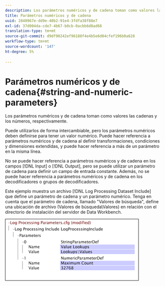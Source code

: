 ```yaml
---
description: Los parámetros numéricos y de cadena toman como valores las cadenas y los números, respectivamente.
title: Parámetros numéricos y de cadena
uuid: 2840967e-dd9e-40b2-91e4-3fdfa38f88e7
exl-id: 37d004da-cde7-4b67-b0cb-0acbb6d8ad68
translation-type: tm+mt
source-git-commit: d9df90242ef96188f4e4b5e6d04cfef196b0a628
workflow-type: tm+mt
source-wordcount: '147'
ht-degree: 5%

---
```


# Parámetros numéricos y de cadena{#string-and-numeric-parameters}

Los parámetros numéricos y de cadena toman como valores las cadenas y los números, respectivamente.

Puede utilizarlos de forma intercambiable, pero los parámetros numéricos deben definirse para tener un valor numérico. Puede hacer referencia a parámetros numéricos y de cadena al definir transformaciones, condiciones y dimensiones extendidas, y puede hacer referencia a más de un parámetro en la misma línea.

No se puede hacer referencia a parámetros numéricos y de cadena en los campos [!DNL Input] o [!DNL Output], pero se puede utilizar un parámetro de cadena para definir un campo de entrada constante. Además, no se puede hacer referencia a parámetros numéricos y de cadena en los decodificadores o grupos de decodificadores.

Este ejemplo muestra un archivo [!DNL Log Processing Dataset Include] que define un parámetro de cadena y un parámetro numérico. Tenga en cuenta que el parámetro de cadena, llamado &quot;Valores de búsqueda&quot;, define una ubicación de archivo (Valores de búsqueda\Valores) en relación con el directorio de instalación del servidor de Data Workbench.

![](assets/cfg_Parameters_StringNumeric.png)
